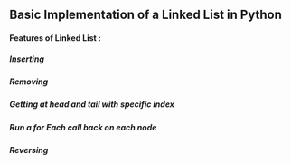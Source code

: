 ## Basic Implementation of a Linked List in Python

#### Features of Linked List :

##### Inserting
##### Removing
##### Getting at head and tail with specific index
##### Run a for Each call back on each node
##### Reversing